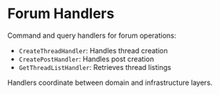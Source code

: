 # Forum Handlers

Command and query handlers for forum operations:

- `CreateThreadHandler`: Handles thread creation
- `CreatePostHandler`: Handles post creation
- `GetThreadListHandler`: Retrieves thread listings

Handlers coordinate between domain and infrastructure layers.